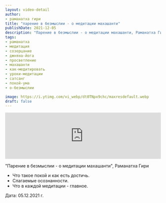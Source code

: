 ```yaml
---
layout: video-detail
author:
- раманатха гири
title: "парение в безмыслии - о медитации махашанти"
publishDate: 2021-12-05
description: "Парение в безмыслии - о медитации махашанти, Раманатха Гири * Что такое покой и как есть достичь. * Слагаемые осознанности. * Что в каждой медитации - главное.   Дата  05.12.2021 г."
tags: 
- раманатха
- медитация
- созерцание
- джняна-йога
- просветление
- махашанти
- как-медитировать
- уроки-медитации
- сатсанг
- покой-ума
- о-безмыслии

image: https://i.ytimg.com/vi_webp/dt0TNpx9chc/maxresdefault.webp
draft: false
---
```


<iframe width="100%" src="https://www.youtube.com/embed/dt0TNpx9chc" frameborder="0" allowfullscreen=""></iframe> 

 "Парение в безмыслии - о медитации махашанти", Раманатха Гири

* Что такое покой и как есть достичь.
* Слагаемые осознанности.
* Что в каждой медитации - главное.

  
 Дата: 05.12.2021 г.

  

 